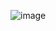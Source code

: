 ![image](https://github.com/EdebaliErman/front-end-mentor-03/assets/105870243/94ab65c1-cfb0-4cfd-86a3-f25c7eeff558)
